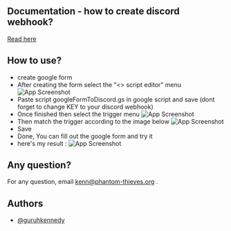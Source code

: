 
## Documentation - how to create discord webhook?

[Read here](https://support.discord.com/hc/en-us/articles/228383668-Intro-to-Webhooks)



## How to use?

- create google form
- After creating the form select the "<> script editor" menu
![App Screenshot](https://i.imgur.com/fpREu9C.png)
- Paste script googleFormToDiscord.gs in google script and save (dont forget to change KEY to your discord webhook)
- Once finished then select the trigger menu
![App Screenshot](https://i.imgur.com/StVRntM.png)
- Then match the trigger according to the image below
![App Screenshot](https://i.imgur.com/qMJsKNy.png)
- Save
- Done, You can fill out the google form and try it
- here's my result :
![App Screenshot](https://i.imgur.com/wX3RBR4.png)



## Any question?

For any question, email kenn@phantom-thieves.org .


## Authors

- [@guruhkennedy](https://www.github.com/guruhkennedy)


